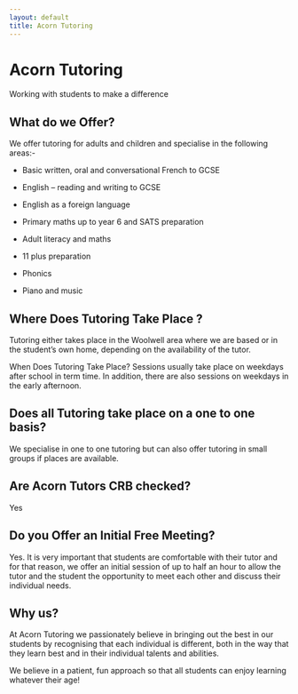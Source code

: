 ```yaml
---
layout: default
title: Acorn Tutoring
---
```

 
# Acorn Tutoring

<div class="strap_line">                                            
Working with students to make a difference                                        
</div>

## What do we Offer?

We offer tutoring for adults and children and specialise in the following areas:-

<div class="acorn">

*    Basic written, oral and conversational French to GCSE   
 
*    English – reading and writing to GCSE    

*   English as a foreign language    

* Primary maths up to year 6 and SATS preparation    

* Adult literacy and maths    
* 11 plus preparation    
* Phonics    
* Piano and music    
</div>

## Where Does Tutoring Take Place ? 

Tutoring either takes place in the Woolwell area where we are based or in the student’s own home, depending on the availability of the tutor.

When Does Tutoring Take Place?
Sessions usually take place on weekdays after school in term time.  In addition, there are also sessions on weekdays in the early afternoon.

## Does all Tutoring take place on a one to one basis?

We specialise in one to one tutoring but can also offer tutoring in small groups if places are available.
 
## Are Acorn Tutors CRB checked?
Yes

## Do you Offer an Initial Free Meeting?

Yes.  It is very important that students are comfortable with their tutor and for that reason, we offer an initial session of up to half an hour to allow the tutor and the student the opportunity to meet each other and discuss their individual needs.


## Why us?

At Acorn Tutoring we passionately believe in bringing out the best in our students by recognising that each individual is different, both in the way that they learn best and in their individual talents and abilities.

We believe in a patient, fun approach so that all students can enjoy learning whatever their age!




 






 
 
 
 
 
 
 
